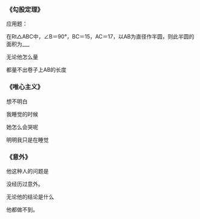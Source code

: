 ### 《勾股定理》

应用题：

在Rt△ABC中，∠B＝90°，BC＝15，AC＝17，以AB为直径作半圆，则此半圆的面积为___

无论他怎么量

都量不出卷子上AB的长度

### 《唯心主义》

想不明白

我睡觉的时候

她怎么会哭呢

明明我只是在睡觉

### 《意外》

他这种人的问题是

没经历过意外。

无论他的结论是什么

他都做不到。